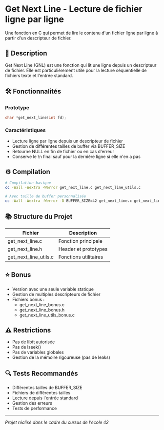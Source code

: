 # Get Next Line - Lecture de fichier ligne par ligne

Une fonction en C qui permet de lire le contenu d'un fichier ligne par ligne à partir d'un descripteur de fichier.

## 📝 Description

Get Next Line (GNL) est une fonction qui lit une ligne depuis un descripteur de fichier. Elle est particulièrement utile pour la lecture séquentielle de fichiers texte et l'entrée standard.

## 🛠️ Fonctionnalités

### Prototype
```c
char *get_next_line(int fd);
```

### Caractéristiques
- Lecture ligne par ligne depuis un descripteur de fichier
- Gestion de différentes tailles de buffer via BUFFER_SIZE
- Retourne NULL en fin de fichier ou en cas d'erreur
- Conserve le \n final sauf pour la dernière ligne si elle n'en a pas

## ⚙️ Compilation

```bash
# Compilation basique
cc -Wall -Wextra -Werror get_next_line.c get_next_line_utils.c

# Avec taille de buffer personnalisée
cc -Wall -Wextra -Werror -D BUFFER_SIZE=42 get_next_line.c get_next_line_utils.c
```

## 📚 Structure du Projet

| Fichier | Description |
|---------|-------------|
| get_next_line.c | Fonction principale |
| get_next_line.h | Header et prototypes |
| get_next_line_utils.c | Fonctions utilitaires |

## ⭐ Bonus

- Version avec une seule variable statique
- Gestion de multiples descripteurs de fichier
- Fichiers bonus : 
  - get_next_line_bonus.c
  - get_next_line_bonus.h
  - get_next_line_utils_bonus.c

## ⚠️ Restrictions

- Pas de libft autorisée
- Pas de lseek()
- Pas de variables globales
- Gestion de la mémoire rigoureuse (pas de leaks)

## 🔍 Tests Recommandés

- Différentes tailles de BUFFER_SIZE
- Fichiers de différentes tailles
- Lecture depuis l'entrée standard
- Gestion des erreurs
- Tests de performance

---
*Projet réalisé dans le cadre du cursus de l'école 42*
